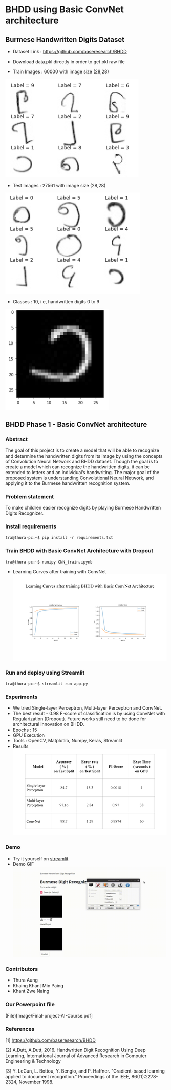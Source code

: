 # BHDD using Basic ConvNet architecture

## Burmese Handwritten Digits Dataset
- Dataset Link : https://github.com/baseresearch/BHDD
- Download data.pkl directly in order to get pkl raw file

- Train Images : 60000 with image size (28,28)

![Train Images](Image/trainimgs.png)

- Test Images : 27561 with image size (28,28)

![Test Images](Image/testimg.png)

- Classes : 10, i.e, handwritten digits 0 to 9

![Handwritten1 Images](Image/no1.png)

## BHDD Phase 1 - Basic ConvNet architecture

### Abstract
The goal of this project is to create a model that will be able to recognize and determine the handwritten digits from its image by using the concepts of Convolution Neural Network and BHDD dataset. Though the goal is to create a model which can recognize the handwritten digits, it can be extended to letters and an individual’s handwriting. The major goal of the proposed system is understanding Convolutional Neural Network, and applying it to the Burmese handwritten recognition system.

### Problem statement
To make children easier recognize digits by playing Burmese Handwritten Digits Recognizer.

### Install requirements
```{r, engine='bash', count_lines}
tra@thura-pc:~$ pip install -r requirements.txt
```

### Train BHDD with Basic ConvNet Architecture with Dropout
```{r, engine='bash', count_lines}
tra@thura-pc:~$ runipy CNN_train.ipynb
```
- Learning Curves after training with ConvNet
![LearningCurves Images](Image/CnnTrain.png)

### Run and deploy using Streamlit 
```{r, engine='bash', count_lines}
tra@thura-pc:~$ streamlit run app.py
```
### Experiments 
- We tried Single-layer Perceptron, Multi-layer Perceptron and ConvNet.
- The best result - 0.98 F-score of classification is by using ConvNet with Regularization (Dropout). Future works still need to be done for architectural innovation on BHDD.
- Epochs : 15
- GPU Execution
- Tools : OpenCV, Matplotlib, Numpy, Keras, Streamlit
- Results
![Results Images](Image/Tables.png)

### Demo 
- Try it yourself on [streamlit](https://share.streamlit.io/thuraaung1601/bhdd-using-streamlit/main/app.py)
- Demo GIF
![Demo](Image/Demo.gif)

### Contributors
- Thura Aung
- Khaing Khant Min Paing
- Khant Zwe Naing

### Our Powerpoint file
(File)[Image/Final-project-AI-Course.pdf]

### References 
[1] https://github.com/baseresearch/BHDD

[2] A.Dutt, A.Dutt, 2016. Handwritten Digit Recognition Using Deep Learning, International Journal of Advanced Research in Computer Engineering & Technology

[3] Y. LeCun, L. Bottou, Y. Bengio, and P. Haffner. "Gradient-based learning applied to document recognition." Proceedings of the IEEE, 86(11):2278-2324, November 1998.
